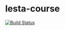 # lesta-course

[![Build Status](https://github.com/AllPlas/lesta-course/actions/workflows/docker-image.yml/badge.svg)](https://github.com/AllPlas/lesta-course/actions/workflows/ci.yml)
